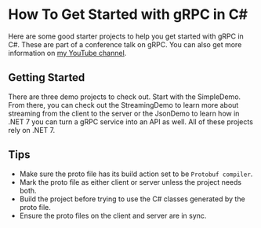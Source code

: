 # How To Get Started with gRPC in C#
Here are some good starter projects to help you get started with gRPC in C#. These are part of a conference talk on gRPC. You can also get more information on [my YouTube channel](https://youtube.com/IAmTimCorey).

## Getting Started
There are three demo projects to check out. Start with the SimpleDemo. From there, you can check out the StreamingDemo to learn more about streaming from the client to the server or the JsonDemo to learn how in .NET 7 you can turn a gRPC service into an API as well. All of these projects rely on .NET 7.

## Tips
* Make sure the proto file has its build action set to be `Protobuf compiler`.
* Mark the proto file as either client or server unless the project needs both.
* Build the project before trying to use the C# classes generated by the proto file.
* Ensure the proto files on the client and server are in sync.

